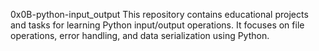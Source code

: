 0x0B-python-input_output
This repository contains educational projects and tasks for learning Python input/output operations. It focuses on file operations, error handling, and data serialization using Python.

